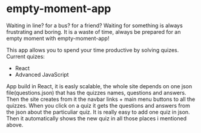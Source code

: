 # empty-moment-app
Waiting in line? for a bus? for a friend? Waiting for something is always frustrating and boring. It is a waste of time, always be prepared for an empty moment with empty-moment-app!

This app allows you to spend your time productive by solving quizes.
Current quizes:
- React
- Advanced JavaScript


App build in React, it is easly scalable, the whole site depends on one json file(questions.json) that has the quizzes names, questions and answers. Then the site creates from it the navbar links + main menu buttons to all the quizzes. When you click on a quiz it gets the questions and answers from the json about the particuliar quiz. It is really easy to add one quiz in json. Then it automatically shows the new quiz in all those places i mentioned above.
